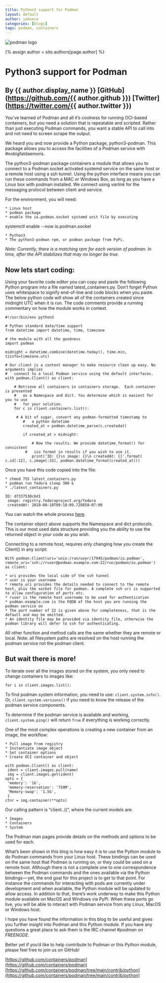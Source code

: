 ```yaml
---
title: Python3 support for Podman
layout: default
author: jwhonce
categories: [blogs]
tags: podman, containers
---
```


![podman logo](https://podman.io/images/podman.svg)

{% assign author = site.authors[page.author] %}
# Python3 support for Podman
## By {{ author.display_name }} [GitHub](https://github.com/{{ author.github }}) [Twitter](https://twitter.com/{{ author.twitter }})

You’ve learned of Podman and all it’s coolness for running OCI-based containers, but you need a solution that is repeatable and scripted. Rather than just executing Podman commands, you want a stable API to call into and not need to screen scrape the output.

We heard you and now provide a Python package, python3-podman. This package allows you to access the facilities of a Podman service with #nobigfatdaemons.

<!--readmore-->
The python3-podman package containers a module that allows you to connect to a Podman socket activated systemd service on the same host or a remote host using a ssh tunnel. Using the python interface means you can run these commands from a MAC or Windows Box, as long as you have a Linux box with podman installed. We connect using *varlink* for the messaging protocol between client and service.

For the environment, you will need:

    * Linux host
    * podman package
    * enable the io.podman.socket systemd unit file by executing

systemctl enable --now io.podman.socket

    * Python3
    * The python3-podman rpm, or podman package from PyPi.

*Note: Currently, there is a matching rpm for each version of podman. In time, after the API stabilizes that may no longer be true.*

## Now lets start coding:

Using your favorite code editor you can copy and paste the following Python program into a file named latest_containers.py. Don’t forget Python uses whitespace to signify end-of-line and code blocks when you paste. The below python code will show all of the containers created since midnight UTC when it is run. The code comments provide a running commentary on how the module works in context.

```console
#!/usr/bin/env python3

# Python standard date/time support
from datetime import datetime, time, timezone

# the module with all the goodness
import podman

midnight = datetime.combine(datetime.today(), time.min, tzinfo=timezone.utc)

# Our client is a context manager to make resource clean up easy. No arguments implies
#   connect to a local Podman service using the default interfaces.
with podman.Client() as client:

    # Retrieve all containers in containers storage.  Each container is presented
    #   as a Namespace and dict. You determine which is easiest for you to use
    #   for your solution.
    for c in client.containers.list():

	 # A bit of sugar, convert any podman-formatted timestamp to
        #   a python datetime
        created_at = podman.datetime_parse(c.createdat)

        if created_at > midnight:

            # Now the results. We provide datetime_format() for consistent
	     #   iso format in results if you wish to use it.
            print('ID: {}\n image: {}\n createdAt: {}'.format(
c.id[:12], c.image[:33], podman.datetime_format(created_at)))
```

Once you have this code copied into the file:

    * chmod 755 latest_containers.py
    * podman run fedora sleep 300 &
    * ./latest_containers.py

```console
ID: d7337530c6d1
 image: registry.fedoraproject.org/fedora
 createdAt: 2018–08–10T09:18:09.728858–07:00
```

You can watch the whole process [here](https://asciinema.org/a/mu8Knm5dj8mII19evrF9heNCF).

The container object above supports the Namespace and dict protocols. This is our most used data structure providing you the ability to use the returned object in your code as you wish.

Connecting to a remote host, requires only changing how you create the Client() in any script:

```console
With podman.Client(uri='unix:/run/user/17945/podman/io.podman',
remote_uri='ssh://ruser@podman.example.com:22/run/podman/io.podman') as client:
```

    * uri provides the local side of the ssh tunnel
    * user is your username
    * remote_uri provides the details needed to connect to the remote host, plus the socket file for podman. A complete ssh uri is supported to allow configuration of ports etc.
    * ruser is the remote host username to be used for authentication
    * podman.example.com is the FQDN of the host you are running the podman service on
    * The port number of 22 is given above for completeness, that is the default and may be omitted.
    * An identity file may be provided via identity_file, otherwise the podman library will defer to ssh for authenticating.

All other function and method calls are the same whether they are remote or local. Note: all filesystem paths are resolved on the host running the podman service not the podman client.

## But wait there is more!

To iterate over all the images stored on the system, you only need to change containers to images like:

```console
for i in client.images.list():
```

To find podman system information, you need to use: `client.system.info()`. Or, `client.system.versions()` if you need to know the release of the podman service components.

To determine if the podman service is available and working, `client.system.ping()` will return `True` if everything is working correctly.

One of the most complex operations is creating a new container from an image, the workflow:

    * Pull image from registry
    * Instantiate image object
    * Set container options
    * Create OCI container and object

```console
with podman.Client() as client:
 ident = client.images.pull(name)
 img = client.images.get(ident)
opts = {
 'memory': '1G',
 'memory-reservation': '750M',
 'Memory-swap': '1.5G',
 }
ctnr = img.container(**opts)
```

Our calling pattern is “client.<model>.<method>(<options>)”, where the current models are:

    * Images
    * Containers
    * System

The Podman man pages provide details on the methods and options to be used for each.

What’s been shown in this blog is how easy it is to use the Python module to do Podman commands from your Linux host. These bindings can be used on the same host that Podman is running on, or they could be used on a remote host. Although there is not a complete one to one correspondence between the Podman commands and the ones available via the Python bindings — yet, the end goal for this project is to get to that point. For instance the commands for interacting with pods are currently under development and when available, the Python module will be updated to allow access. In addition to that, there’s work underway to make this Python module available on MacOS and Windows via PyPi. When these ports go live, you will be able to interact with Podman service from any Linux, MacOS or Windows host.

I hope you have found the information in this blog to be useful and gives you further insight into Podman and this Python module. If you have any questions a great place to ask them is the IRC channel *#podman* on *FREENODE*.

Better yet if you’d like to help contribute to Podman or this Python module, please feel free to join us on GitHub!

[https://github.com/containers/podman](https://github.com/containers/podman)
[https://github.com/containers/podman/tree/main/contrib/python](https://github.com/containers/podman/tree/main/contrib/python)
